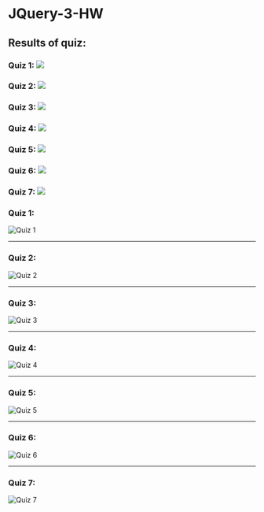 # JQuery-3-HW

## Results of quiz:

### Quiz 1: ![](https://cloud.githubusercontent.com/assets/21219096/21744565/e7e17268-d520-11e6-8cf1-7de7d13c63e1.png)
### Quiz 2: ![](https://cloud.githubusercontent.com/assets/21219096/21744581/38cbae32-d521-11e6-9415-1c7a67794769.png)
### Quiz 3: ![](https://cloud.githubusercontent.com/assets/21219096/21744587/688ea8a4-d521-11e6-9b99-0bfcd814ba71.png)
### Quiz 4: ![](https://cloud.githubusercontent.com/assets/21219096/21744590/88a61e56-d521-11e6-90a9-c70394d87754.png)
### Quiz 5: ![](https://cloud.githubusercontent.com/assets/21219096/21744745/4ab9baf0-d524-11e6-8165-6f32eb0405bc.png)
### Quiz 6: ![](https://cloud.githubusercontent.com/assets/21219096/21744750/6450d2f0-d524-11e6-99db-02e35981b448.png)
### Quiz 7: ![](https://cloud.githubusercontent.com/assets/21219096/21744754/77bafa00-d524-11e6-9257-4c77b82068fa.png)





### Quiz 1: 
![Quiz 1](http://i.piccy.info/i9/8fe038844fda5af352baad1f87e945ca/1483448864/22577/1086149/part1.png)

* * *

### Quiz 2: 
![Quiz 2](http://i.piccy.info/i9/263278349b1b45201a840c56fbb710a9/1483449199/23699/1086149/part2.png)

* * *

### Quiz 3: 
![Quiz 3](http://i.piccy.info/i9/ce333ef29a1c42ec981ee360ef74649a/1483449420/23450/1086149/part3.png)

* * *

### Quiz 4: 
![Quiz 4](http://i.piccy.info/i9/586121b11286723309846bb7a0213c5a/1483449550/23077/1086149/part4.png)

* * *

### Quiz 5: 
![Quiz 5](http://i.piccy.info/i9/86554f4d8cf480812eb13e50b53f7aed/1483449615/22911/1086149/part5.png)

* * *

### Quiz 6: 
![Quiz 6](http://i.piccy.info/i9/39fc734f1470631cb678bce90057ca59/1483449645/23158/1086149/part6.png)

* * *

### Quiz 7: 
![Quiz 7](http://i.piccy.info/i9/a9d3feba092b25cec975853ef0ae6ea2/1483449667/23077/1086149/part7.png)

